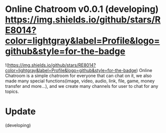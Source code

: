 # Online Chatroom v0.0.1 (developing) https://img.shields.io/github/stars/RE8014?color=lightgray&label=Profile&logo=github&style=for-the-badge
!(https://img.shields.io/github/stars/RE8014?color=lightgray&label=Profile&logo=github&style=for-the-badge)
Online Chatroom is a simple chatroom for everyone that can chat on it,
we also made many special functions(image, video, audio, link, file, game, money transfer and more...),
and we create many channels for user to chat for any topics.

# Update
(developing)

